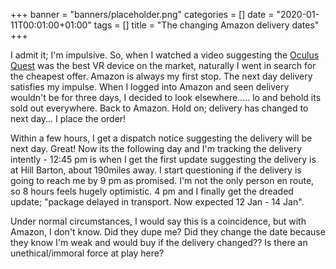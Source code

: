 +++
banner = "banners/placeholder.png"
categories = []
date = "2020-01-11T00:01:00+01:00"
tags = []
title = "The changing Amazon delivery dates"
+++

I admit it; I'm impulsive. So, when I watched a video suggesting the [Oculus Quest](https://amzn.to/323ASOt) was the best VR device on the market, naturally I went in search for the cheapest offer. Amazon is always my first stop. The next day delivery satisfies my impulse. When I logged into Amazon and seen delivery wouldn't be for three days, I decided to look elsewhere..... lo and behold its sold out everywhere. Back to Amazon. Hold on; delivery has changed to next day... I place the order!

Within a few hours, I get a dispatch notice suggesting the delivery will be next day. Great! Now its the following day and I'm tracking the delivery intently - 12:45 pm is when I get the first update suggesting the delivery is at Hill Barton, about 190miles away. I start questioning if the delivery is going to reach me by 9 pm as promised. I'm not the only person en route, so 8 hours feels hugely optimistic. 4 pm and I finally get the dreaded update; "package delayed in transport. Now expected 12 Jan - 14 Jan".

Under normal circumstances, I would say this is a coincidence, but with Amazon, I don't know. Did they dupe me? Did they change the date because they know I'm weak and would buy if the delivery changed?? Is there an unethical/immoral force at play here?